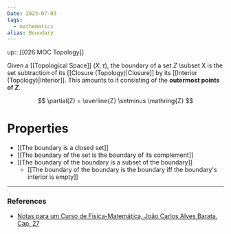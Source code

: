 ```yaml
---
Date: 2023-07-03
tags:
  - mathematics
alias: Boundary
---
```

up:: [[026 MOC Topology]]

Given a [[Topological Space]] $(X, \tau)$, the boundary of a set $Z$ \subset X is the set subtraction of its [[Closure (Topology)|Closure]] by its [[Interior (Topology)|Interior]]. This amounts to it consisting of the **outermost points of $Z$**.

$$
\partial(Z) = \overline{Z} \setminus \mathring{Z}
$$

# Properties
- [[The boundary is a closed set]]
- [[The boundary of the set is the boundary of its complement]]
- [[The boundary of the boundary is a subset of the boundary]]
	- [[The boundary of the boundary is the boundary iff the boundary's interior is empty]]

---
### References
- [Notas para um Curso de Física-Matemática, João Carlos Alves Barata. Cap. 27](http://denebola.if.usp.br/~jbarata/Notas_de_aula/arquivos/nc-cap27.pdf)
